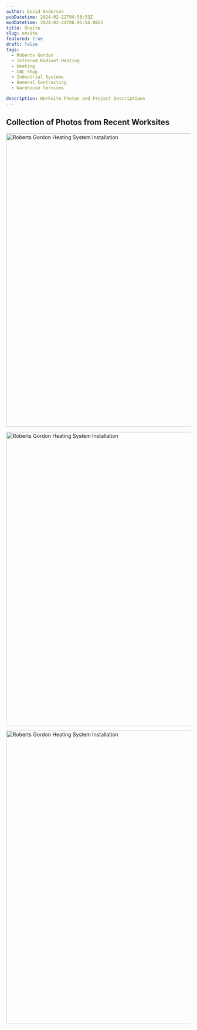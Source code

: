 ```yaml
---
author: David Anderson
pubDatetime: 2024-02-22T04:58:53Z
modDatetime: 2024-02-24T06:05:56.066Z
title: Onsite
slug: onsite
featured: true
draft: false
tags:
  - Roberts Gordon
  - Infrared Radiant Heating
  - Heating
  - CNC Shop
  - Industrial Systems
  - General Contracting
  - Warehouse Services

description: Worksite Photos and Project Descriptions
---
```


## Collection of Photos from Recent Worksites

<Image
  src="https://res.cloudinary.com/dqzj6idvg/image/upload/v1708947409/irsheat/20230418_172352_zgcz2t.jpg"
  alt="Roberts Gordon Heating System Installation"
  width="800"
  height="800"
/>

<Image
  src="https://res.cloudinary.com/dqzj6idvg/image/upload/v1708947415/irsheat/20230418_172437_kydymk.jpg"
  alt="Roberts Gordon Heating System Installation"
  width="800"
  height="800"
/>

<Image
  src="https://res.cloudinary.com/dqzj6idvg/image/upload/v1708947411/irsheat/20230520_132601_te3eyl.jpg"
  alt="Roberts Gordon Heating System Installation"
  width="800"
  height="800"
/>

<script is:inline src="https://product-gallery.cloudinary.com/all.js" type="text/javascript">  
</script>

<div id="my-gallery-2" style="max-width:80%">
</div>

<script src="/src/pg_widget_2.js" type="text/javascript">
</script>

<div id="my-gallery-2" style="max-width:80%;margin:auto">
</div>
